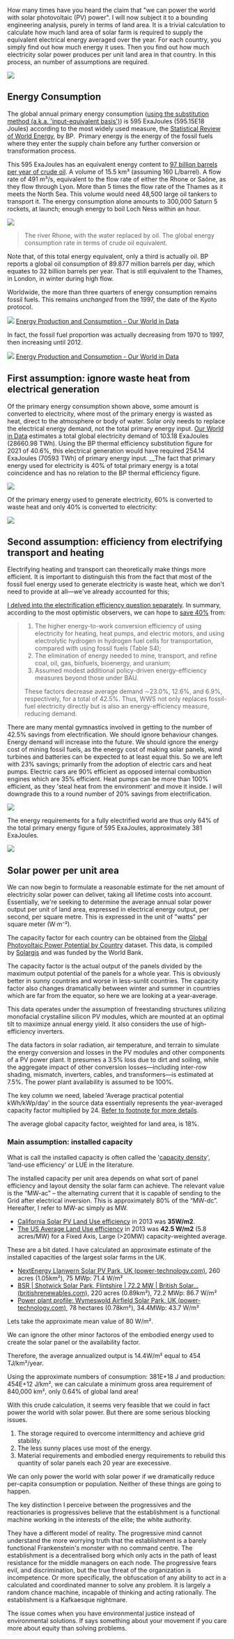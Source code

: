 How many times have you heard the claim that "we can power the world with solar photovoltaic (PV) power". I will now subject it to a bounding engineering analysis, purely in terms of land area. It is a trivial calculation to calculate how much land area of solar farm is required to supply the equivalent electrical energy averaged over the year. For each country, you simply find out how much energy it uses. Then you find out how much electricity solar power produces per unit land area in that country. In this process, an number of assumptions are required.

![](assets/Pasted%20image%2020231223144204.png)

## Energy Consumption

The global annual primary energy consumption ([using the substitution method (a.k.a. 'input-equivalent basis')](https://ourworldindata.org/energy-substitution-method)) is 595 ExaJoules (595.15E18 Joules) according to the most widely used measure, the [Statistical Review of World Energy](https://www.bp.com/en/global/corporate/energy-economics/statistical-review-of-world-energy.html), by BP.  Primary energy is the energy of the fossil fuels where they enter the supply chain before any further conversion or transformation process.

This 595 ExaJoules has an equivalent energy content to [97 billion barrels per year of crude oil](https://www.google.com/search?q=unit+converter+595.15+exajoules+to+boe). A volume of 15.5 km³ (assuming 160 L/barrel). A flow rate of 491 m³/s, equivalent to the flow rate of either the Rhone or Saône, as they flow through Lyon. More than 5 times the flow rate of the Thames as it meets the North Sea. This volume would need 48,500 large oil tankers to transport it. The energy consumption alone amounts to 300,000 Saturn 5 rockets, at launch; enough energy to boil Loch Ness within an hour.

![](assets/Pasted%20image%2020231223165312.png)
> The river Rhone, with the water replaced by oil. The global energy consumption rate in terms of crude oil equivalent. 

Note that, of this total energy equivalent, only a third is actually oil. BP reports a global oil consumption of 89.877 million barrels per day, which equates to 32 billion barrels per year. That is still equivalent to the Thames, in London, in winter during high flow.

Worldwide, the more than three quarters of energy consumption remains fossil fuels. This remains _unchanged_ from the 1997, the date of the Kyoto protocol.

![](assets/Pasted%20image%2020231224152113.png)
[Energy Production and Consumption - Our World in Data](https://ourworldindata.org/energy-production-consumption)

In fact, the fossil fuel proportion was actually decreasing from 1970 to 1997, then increasing until 2012.

![](assets/Pasted%20image%2020231224161416.png)
[Energy Production and Consumption - Our World in Data](https://ourworldindata.org/energy-production-consumption)

## First assumption: ignore waste heat from electrical generation

Of the primary energy consumption shown above, some amount is converted to electricity, where most of the primary energy is wasted as heat, direct to the atmosphere or body of water. Solar only needs to replace the electrical energy demand, not the total primary energy input. [Our World in Data](https://ourworldindata.org/grapher/electricity-production-by-source) estimates a total global electricity demand of 103.18 ExaJoules (28660.98 TWh). Using the BP thermal efficiency substitution figure for 2021 of 40.6%, this electrical generation would have required 254.14 ExaJoules (70593 TWh) of primary energy input. __The fact that primary energy used for electricity is 40% of total primary energy is a total coincidence and has no relation to the BP thermal efficiency figure.

![](assets/Pasted%20image%2020231224184447.png)

Of the primary energy used to generate electricity, 60% is converted to waste heat and only 40% is converted to electricity:

![](assets/Pasted%20image%2020231224184452.png)

## Second assumption: efficiency from electrifying transport and heating

Electrifying heating and transport can theoretically make things more efficient. It is important to distinguish this from the fact that most of the fossil fuel energy used to generate electricity is waste heat, which we don't need to provide at all—we've already accounted for this;

[I delved into the electrification efficiency question separately](https://sebbeck.com/2023/06/20/how-much-energy-will-electrification-save). In summary, according to the most optimistic observers, we can hope to [save 40%](https://www.sciencedirect.com/science/article/pii/S2542435117300120#sec2.4) from:

> 1. The higher energy-to-work conversion efficiency of using electricity for heating, heat pumps, and electric motors, and using electrolytic hydrogen in hydrogen fuel cells for transportation, compared with using fossil fuels (Table S4);
> 2. The elimination of energy needed to mine, transport, and refine coal, oil, gas, biofuels, bioenergy, and uranium;
> 3. Assumed modest additional policy-driven energy-efficiency measures beyond those under BAU.
> 
> These factors decrease average demand ∼23.0%, 12.6%, and 6.9%, respectively, for a total of 42.5%. Thus, WWS not only replaces fossil-fuel electricity directly but is also an energy-efficiency measure, reducing demand.

There are many mental gymnastics involved in getting to the number of 42.5% savings from electrification. We should ignore behaviour changes. Energy demand will increase into the future. We should ignore the energy cost of mining fossil fuels, as the energy cost of making solar panels, wind turbines and batteries can be expected to at least equal this. So we are left with 23% savings; primarily from the adoption of electric cars and heat pumps. Electric cars are 90% efficient as opposed internal combustion engines which are 35% efficient. Heat pumps can be more than 100% efficient, as they 'steal heat from the environment' and move it inside. I will downgrade this to a round number of 20% savings from electrification. 

![](assets/Pasted%20image%2020231224185759.png)

The energy requirements for a fully electrified world are thus only 64% of the total primary energy figure of 595 ExaJoules, approximately 381 ExaJoules.

![](assets/Pasted%20image%2020231224190312.png)

## Solar power per unit area

We can now begin to formulate a reasonable estimate for the net amount of electricity solar power can deliver, taking all lifetime costs into account. Essentially, we're seeking to determine the average annual solar power output per unit of land area, expressed in electrical energy output, per second, per square metre. This is expressed in the unit of "watts" per square meter (W·m⁻²).

The capacity factor for each country can be obtained from the [Global Photovoltaic Power Potential by Country](https://datacatalog.worldbank.org/search/dataset/0038379) dataset. This data, is compiled by [Solargis](https://solargis.com/) and was funded by the World Bank.

The capacity factor is the actual output of the panels divided by the maximum output potential of the panels for a whole year. This is obviously better in sunny countries and worse in less-sunlit countries. The capacity factor also changes dramatically between winter and summer in countries which are far from the equator, so here we are looking at a year-average.

This data operates under the assumption of freestanding structures utilizing monofacial crystalline silicon PV modules, which are mounted at an optimal tilt to maximize annual energy yield. It also considers the use of high-efficiency inverters.

The data factors in solar radiation, air temperature, and terrain to simulate the energy conversion and losses in the PV modules and other components of a PV power plant. It presumes a 3.5% loss due to dirt and soiling, while the aggregate impact of other conversion losses—including inter-row shading, mismatch, inverters, cables, and transformers—is estimated at 7.5%. The power plant availability is assumed to be 100%.

The key column we need, labeled 'Average practical potential kWh/kWp/day' in the source data essentially represents the year-averaged capacity factor multiplied by 24. [Refer to footnote for more details](https://blog.sebbeck.com/2023-06-13-solar-land-area/#footnotes).

The average global capacity factor, weighted for land area, is 18%.

### Main assumption: installed capacity  

What is call the installed capacity is often called the '[capacity density](https://www.cell.com/cms/10.1016/j.joule.2021.03.005/attachment/c2b79392-88f9-4231-833d-faf1a0a2a125/mmc1)', 'land-use efficiency' or LUE in the literature.

The installed capacity per unit area depends on what sort of panel efficiency and layout density the solar farm can achieve. The relevant value is the “MW-ac” – the alternating current that it is capable of sending to the Grid after electrical inversion. This is approximately 80% of the “MW-dc”. Hereafter, I refer to MW-ac simply as MW.

- [California Solar PV Land Use efficiency](https://www.researchgate.net/publication/259386034_Land-Use_Efficiency_of_Big_Solar) in 2013 was **35W/m2**.
- [The US Average Land Use efficiency](https://www.nrel.gov/docs/fy13osti/56290.pdf) in 2013 was **42.5 W/m2** (5.8 acres/MW) for a Fixed Axis, Large (>20MW) capacity-weighted average.

These are a bit dated. I have calculated an approximate estimate of the installed capacities of the largest solar farms in the UK. 

- [NextEnergy Llanwern Solar PV Park, UK (power-technology.com)](https://www.power-technology.com/marketdata/nextenergy-llanwern-solar-pv-park-uk/?cf-view), 260 acres (1.05km²), 75 MWp: 71.4 W/m² 
- [BSR | Shotwick Solar Park, Flintshire | 72.2 MW | British Solar… (britishrenewables.com)](https://britishrenewables.com/portfolio/shotwick), 220 acres (0.89km²), 72.2 MWp: 86.7 W/m²
- [Power plant profile: Wymeswold Airfield Solar Park, UK (power-technology.com)](https://www.power-technology.com/data-insights/power-plant-profile-wymeswold-airfield-solar-park-uk/?cf-view), 78 hectares (0.78km²), 34.4MWp: 43.7 W/m²

Lets take the approximate mean value of 80 W/m².

We can ignore the other minor factoros of the embodied energy used to create the solar panel or the availability factor.

Therefore, the average annualized output is 14.4W/m² equal to 454 TJ/km²/year.

Using the approximate numbers of consumption: 381E+18 J  and production: 454E+12 J/km², we can calculate a minimum gross area requirement of 840,000 km², only 0.64% of global land area!

With this crude calculation, it seems very feasible that we could in fact power the world with solar power. But there are some serious blocking issues.

1. The storage required to overcome intermittency and achieve grid stability.
2. The less sunny places use most of the energy.
3. Material requirements and embodied energy requirements to rebuild this quantity of solar panels each 20 year are execessive.


We can only power the world with solar power if we dramatically reduce per-capita consumption or population. Neither of these things are going to happen.

The key distinction I perceive between the progressives and the reactionaries is progressives believe that the establishment is a functional machine working in the interests of the elite; the white authority. 

They have a different model of reality. The progressive mind cannot understand the more worrying truth that the establishment is a barely functional Frankenstein's monster with no command centre. The establishment is a decentralised borg which only acts in the path of least resistance for the middle managers on each node. The progressive fears evil, and discrimination, but the true threat of the organization is incompetence. Or more specifically, the obfuscation of any ability to act in a calculated and coordinated manner to solve any problem. It is largely a random chance machine, incapable of thinking and acting rationally. The establishment is a Kafkaesque nightmare. 

The issue comes when you have environmental justice instead of environmental solutions. If says something about your movement if you care more about equity than solving problems.  

